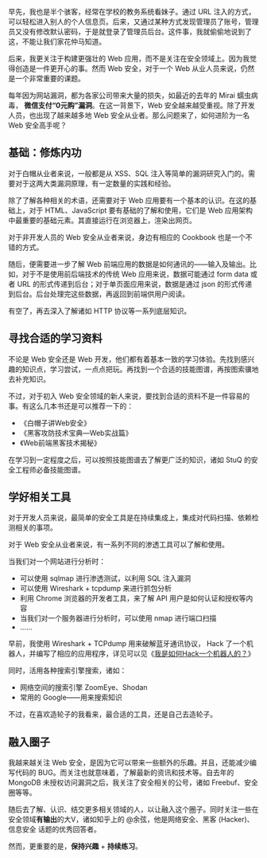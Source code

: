 早先，我也是半个骇客，经常在学校的教务系统看妹子。通过 URL 注入的方式，可以轻松进入别人的个人信息页。后来，又通过某种方式发现管理员了账号，管理员又没有修改默认密码，于是就登录了管理员后台。这件事，我就偷偷地说到了这，不能让我们家花仲马知道。

后来，我更关注于构建更强壮的 Web 应用，而不是关注在安全领域上。因为我觉得创造是一件更开心的事。然而 Web 安全，对于一个 Web 从业人员来说，仍然是一个非常重要的课题。

每年因为网站漏洞，都为各家公司带来大量的损失，如最近的去年的 Mirai 蠕虫病毒， **微信支付“0元购”漏洞**。在这一背景下，Web 安全越来越受重视。除了开发人员，也出现了越来越多地 Web 安全从业者。那么问题来了，如何进阶为一名 Web 安全高手呢？

## 基础：修炼内功

对于白帽从业者来说，一般都是从 XSS、SQL 注入等简单的漏洞研究入门的。需要对于这两大类漏洞原理，有一定数量的实践和经验。

除了了解各种相关的术语，还需要对于 Web 应用要有一个基本的认识。在这的基础上，对于 HTML、JavaScript 要有基础的了解和使用，它们是 Web 应用架构中最重要的基础元素。其直接运行在浏览器上，渲染出网页。

对于非开发人员的 Web 安全从业者来说，身边有相应的 Cookbook 也是一个不错的方式。

随后，便需要进一步了解 Web 前端应用的数据是如何通讯的——输入及输出。比如，对于不是使用前后端技术的传统 Web 应用来说，数据可能通过 form data 或者 URL 的形式传递到后台；对于单页面应用来说，数据是通过 json 的形式传递到后台。后台处理完这些数据，再返回到前端供用户阅读。

有空了，再去深入了解诸如 HTTP 协议等一系列底层知识。

## 寻找合适的学习资料

不论是 Web 安全还是 Web 开发，他们都有着基本一致的学习体验。先找到感兴趣的知识点，学习尝试，一点点把玩。再找到一个合适的技能图谱，再按图索骥地去补充知识。

不过，对于初入 Web 安全领域的新人来说，要找到合适的资料不是一件容易的事。有这么几本书还是可以推荐一下的：

 - 《白帽子讲Web安全》
 - 《黑客攻防技术宝典—Web实战篇》
 - 《Web前端黑客技术揭秘》

在学习到一定程度之后，可以按照技能图谱去了解更广泛的知识，诸如 StuQ 的安全工程师必备技能图谱。

## 学好相关工具

对于开发人员来说，最简单的安全工具是在持续集成上，集成对代码扫描、依赖检测相关的事项。

对于 Web 安全从业者来说，有一系列不同的渗透工具可以了解和使用。

当我们对一个网站进行分析时：

 - 可以使用 sqlmap 进行渗透测试，以利用 SQL 注入漏洞
 - 可以使用 Wireshark + tcpdump 来进行抓包分析
 - 利用 Chrome 浏览器的开发者工具，来了解 API 用户是如何认证和授权等内容
 - 当我们对一个服务器进行分析时，可以使用 nmap 进行端口扫描
 - ……

早前，我使用 Wireshark + TCPdump 用来破解蓝牙通讯协议， Hack 了一个机器人，并编写了相应的应用程序，详见可以见《[我是如何Hack一个机器人的？](https://www.phodal.com/blog/how-to-hack-a-robot/)》

同时，活用各种搜索引擎搜索，诸如：

 - 网络空间的搜索引擎 ZoomEye、Shodan
 - 常用的 Google——用来搜索知识

不过，在喜欢造轮子的我看来，最合适的工具，还是自己去造轮子。

## 融入圈子

我越来越关注 Web 安全，是因为它可以带来一些额外的乐趣。并且，还能减少编写代码的 BUG。而关注也就意味着，了解最新的资讯和技术等。自去年的 MongoDB 未授权访问漏洞之后，我关注了安全相关的公号，诸如 Freebuf、安全圈等等。

随后去了解、认识、结交更多相关领域的人，以让融入这个圈子。同时关注一些在安全领域**有输出**的大V，诸如知乎上的 @余弦，他是网络安全、黑客 (Hacker)、信息安全 话题的优秀回答者。

然而，更重要的是，**保持兴趣** + **持续练习**。